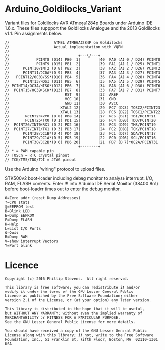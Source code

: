 # Arduino_Goldilocks_Variant

Variant files for Goldilocks AVR ATmega1284p Boards under Arduino IDE 1.6.x.
These files suppport the Goldilocks Analogue and the 2013 Goldilocks v1.1.
Pin assignments below.

```
//                    ATMEL ATMEGA1284P on Goldilocks
//                    Actual implementation with VQFN
//
//                               +---\/---+
//            PCINT8 (D14) PB0  1|        |40  PA0 (AI 0 / D24) PCINT0
//            PCINT9 (D15) PB1  2|        |39  PA1 (AI 1 / D25) PCINT1
//      PCINT10/INT2 (D 8) PB2  3|        |38  PA2 (AI 2 / D26) PCINT2
//      PCINT11/OC0A*(D 9) PB3  4|        |37  PA3 (AI 3 / D27) PCINT3
//   PCINT12/0C0B/SS*(D10) PB4  5|        |36  PA4 (AI 4 / D28) PCINT4
//      PCINT13/MOSI (D11) PB5  6|        |35  PA5 (AI 5 / D29) PCINT5
// PCINT14/OC3A/MISO*(D12) PB6  7|        |34  PA6 (AI 6 / D30) PCINT6
//  PCINT15/OC3B/SCK*(D13) PB7  8|        |33  PA7 (AI 7 / D31) PCINT7
//                         RST  9|        |32  AREF
//                         VCC 10|        |31  GND
//                         GND 11|        |30  AVCC
//                       XTAL2 12|        |29  PC7 (D23) TOSC2/PCINT23
//                       XTAL1 13|        |28  PC6 (D22) TOSC1/PCINT22
//       PCINT24/RX0 (D 0) PD0 14|        |27  PC5 (D21) TDI/PCINT21
//       PCINT25/TX0 (D 1) PD1 15|        |26  PC4 (D20) TDO/PCINT20
//  PCINT26/INT0/RX1 (D 2) PD2 16|        |25  PC3 (D19) TMS/PCINT19
//  PCINT27/INT1/TX1 (D 3) PD3 17|        |24  PC2 (D18) TCK/PCINT18
//      PCINT28/OC1B*(D 4) PD4 18|        |23  PC1 (D17) SDA/PCINT17
//      PCINT29/OC1A*(D 5) PD5 19|        |22  PC0 (D16) SCL/PCINT16
//      PCINT30/OC2B*(D 6) PD6 20|        |21  PD7 (D 7)*OC2A/PCINT31
//                               +--------+
// * = PWM capable pin
// TOSCn = RTC Crystal pinout
// TCK/TMS/TDO/TDI = JTAG pinout
```
Use the Arduino "wiring" protocol to upload files.

STK500v2 boot-loader including debug monitor to analyse interrupt, I/O, RAM, FLASH contents.
Enter !!! <CR> into Arduino IDE Serial Monitor (38400 8n1) before boot-loader times out to enter the debug monitor.

```
0=Zero addr (reset Dump Addresses)
?=CPU stats 
@=EEPROM test 
B=Blink LED 
E=Dump EEPROM 
F=Dump FLASH 
H=Help 
L=List I/O Ports 
Q=Quit 
R=Dump RAM 
V=show interrupt Vectors 
Y=Port blink
```

# Licence
```
Copyright (c) 2016 Phillip Stevens.  All right reserved.

This library is free software; you can redistribute it and/or
modify it under the terms of the GNU Lesser General Public
License as published by the Free Software Foundation; either
version 2.1 of the License, or (at your option) any later version.

This library is distributed in the hope that it will be useful,
but WITHOUT ANY WARRANTY; without even the implied warranty of
MERCHANTABILITY or FITNESS FOR A PARTICULAR PURPOSE.
See the GNU Lesser General Public License for more details.

You should have received a copy of the GNU Lesser General Public
License along with this library; if not, write to the Free Software
Foundation, Inc., 51 Franklin St, Fifth Floor, Boston, MA  02110-1301  USA
```
